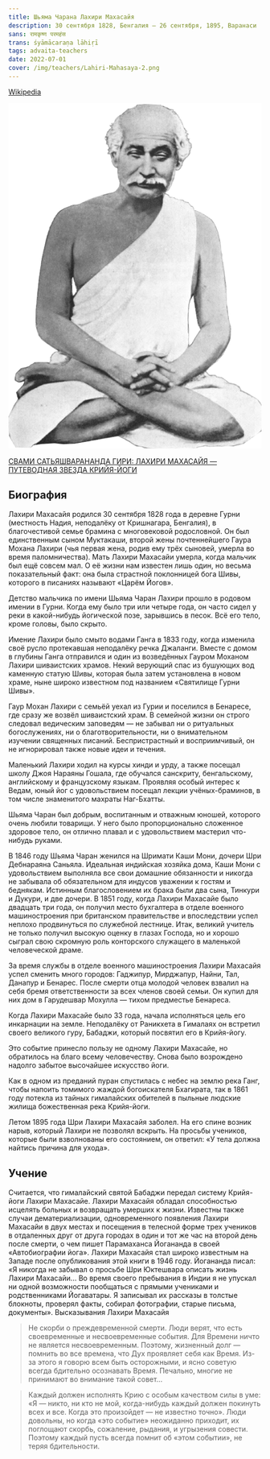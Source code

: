 ```yaml
---
title: Шьяма Чарана Лахири Махасайя
description: 30 сентября 1828, Бенгалия — 26 сентября, 1895, Варанаси
sans: रामकृष्ण परमहंस
trans: śyāmācaraṇa lāhiṛī
tags: advaita-teachers
date: 2022-07-01
cover: /img/teachers/Lahiri-Mahasaya-2.png
---
```


[Wikipedia](https://ru.wikipedia.org/wiki/%D0%9B%D0%B0%D1%85%D0%B8%D1%80%D0%B8,_%D0%9C%D0%B0%D1%85%D0%B0%D1%81%D0%B0%D0%B8)

![](./Lahiri-Mahasaya-2.png)

[СВАМИ САТЬЯШВАРАНАНДА ГИРИ: ЛАХИРИ МАХАСАЙЯ — ПУТЕВОДНАЯ ЗВЕЗДА КРИЙЯ-ЙОГИ](/books/Svami_Satyashvarananda_Giri_Lakhiri_Makhasayya__Putevodnaya_Zvezda_Kriyya-Jogi.pdf)

## Биография

Лахири Махасайя родился 30 сентября 1828 года в деревне Гурни (местность Надия, неподалёку от Кришнагара, Бенгалия), в благочестивой семье брамина с многовековой родословной. Он был единственным сыном Муктакаши, второй жены почтеннейшего Гаура Мохана Лахири (чья первая жена, родив ему трёх сыновей, умерла во время паломничества). Мать Лахири Махасайи умерла, когда мальчик был ещё совсем мал. О её жизни нам известен лишь один, но весьма показательный факт: она была страстной поклонницей бога Шивы, которого в писаниях называют «Царём Йогов».

Детство мальчика по имени Шьяма Чаран Лахири прошло в родовом имении в Гурни. Когда ему было три или четыре года, он часто сидел у реки в какой-нибудь йогической позе, зарывшись в песок. Всё его тело, кроме головы, было скрыто.

Имение Лахири было смыто водами Ганга в 1833 году, когда изменила своё русло протекавшая неподалёку речка Джаланги. Вместе с домом в глубины Ганга отправился и один из возведённых Гауром Моханом Лахири шиваистских храмов. Некий верующий спас из бушующих вод каменную статую Шивы, которая была затем установлена в новом храме, ныне широко известном под названием «Святилище Гурни Шивы».

Гаур Мохан Лахири с семьёй уехал из Гурии и поселился в Бенаресе, где сразу же возвёл шиваистский храм. В семейной жизни он строго следовал ведическим заповедям — не забывал ни о ритуальных богослужениях, ни о благотворительности, ни о внимательном изучении священных писаний. Беспристрастный и восприимчивый, он не игнорировал также новые идеи и течения.

Маленький Лахири ходил на курсы хинди и урду, а также посещал школу Джоя Нараяны Гошала, где обучался санскриту, бенгальскому, английскому и французскому языкам. Проявляя особый интерес к Ведам, юный йог с удовольствием посещал лекции учёных-браминов, в том числе знаменитого махраты Наг-Бхатты.

Шьяма Чаран был добрым, воспитанным и отважным юношей, которого очень любили товарищи. У него было пропорционально сложенное здоровое тело, он отлично плавал и с удовольствием мастерил что-нибудь руками.

В 1846 году Шьяма Чаран женился на Шримати Каши Мони, дочери Шри Дебнараяна Саньяла. Идеальная индийская хозяйка дома, Каши Мони с удовольствием выполняла все свои домашние обязанности и никогда не забывала об обязательном для индусов уважении к гостям и беднякам. Истинным благословением их брака были два сына, Тинкури и Дукури, и две дочери. В 1851 году, когда Лахири Махасайе было двадцать три года, он получил место бухгалтера в отделе военного машиностроения при британском правительстве и впоследствии успел неплохо продвинуться по служебной лестнице. Итак, великий учитель не только получил высокую оценку в глазах Господа, но и хорошо сыграл свою скромную роль конторского служащего в маленькой человеческой драме.

За время службы в отделе военного машиностроения Лахири Махасайя успел сменить много городов: Гаджипур, Мирджапур, Найни, Тал, Данапур и Бенарес. После смерти отца молодой человек взвалил на себя бремя ответственности за всех членов своей семьи. Он купил для них дом в Гарудешвар Мохулла — тихом предместье Бенареса.

Когда Лахири Махасайе было 33 года, начала исполняться цель его инкарнации на земле. Неподалёку от Раникхета в Гималаях он встретил своего великого гуру, Бабаджи, который посвятил его в Крийя-йогу.

Это событие принесло пользу не одному Лахири Махасайе, но обратилось на благо всему человечеству. Снова было возрождено надолго забытое высочайшее искусство йоги.

Как в одном из преданий пуран спустилась с небес на землю река Ганг, чтобы напоить томимого жаждой богоискателя Бхагирата, так в 1861 году потекла из тайных гималайских обителей в пыльные людские жилища божественная река Крийя-йоги.

Летом 1895 года Шри Лахири Махасайя заболел. На его спине возник нарыв, который Лахири не позволял вскрыть. На просьбы учеников, которые были взволнованы его состоянием, он ответил: «У тела должна найтись причина для ухода».

## Учение

Считается, что гималайский святой Бабаджи передал систему Крийя-йоги Лахири Махасайе. Лахири Махасайя обладал способностью исцелять больных и возвращать умерших к жизни. Известны также случаи дематериализации, одновременного появления Лахири Махасайи в двух местах и посещения в телесной форме трех учеников в отдаленных друг от друга городах в один и тот же час на второй день после смерти, о чем пишет Парамаханса Йогананда в своей «Автобиографии йога». Лахири Махасайя стал широко известным на Западе после опубликования этой книги в 1946 году. Йогананда писал: «Я никогда не забывал о просьбе Шри Юктешвара описать жизнь Лахири Махасайи... Во время своего пребывания в Индии я не упускал ни одной возможности пообщаться с прямыми учениками и родственниками Йогаватары. Я записывал их рассказы в толстые блокноты, проверял факты, собирал фотографии, старые письма, документы».
Высказывания Лахири Махасайя

> Не скорби о преждевременной смерти. Люди верят, что есть своевременные и несвоевременные события. Для Времени ничто не является несвоевременным. Поэтому, жизненный долг — помнить во все времена, что Дух проявляет себя как Время. Из-за этого я говорю всем быть осторожными, и ясно советую всегда бдительно осознавать Время. Печально, многие не принимают во внимание такой совет…

> Каждый должен исполнять Крию с особым качеством силы в уме: «Я — никто, ни кто не мой, когда-нибудь каждый должен покинуть всех и все. Когда это произойдет — не известно точно». Люди довольны, но когда «это событие» неожиданно приходит, их поглощают скорбь, сожаление, рыдания, и угрызения совести. Поэтому каждый пусть всегда помнит об «этом событии», не теряя бдительности.
